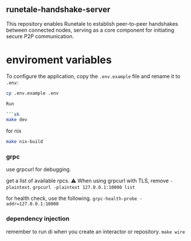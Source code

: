 ## runetale-handshake-server
This repository enables Runetale to establish peer-to-peer handshakes between connected nodes, serving as a core component for initiating secure P2P communication.

# enviroment variables
To configure the application, copy the `.env.example` file and rename it to `.env`:

```bash
cp .env.example .env

Run

```sh
make dev
```

for nix
```sh
make nix-build
```

### grpc
use grpcurl for debugging.

get a list of available rpcs.
⚠ When using grpcurl with TLS, remove `-plaintext`.
`grpcurl -plaintext 127.0.0.1:10000 list`

for health check, use the following.
`grpc-health-probe -addr=127.0.0.1:10000`

### dependency injection

remember to run di when you create an interactor or repository.
`make wire`
